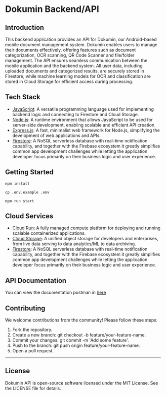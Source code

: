 # Dokumin Backend/API

## Introduction

This backend application provides an API for Dokumin, our Android-based mobile document management system. Dokumin enables users to manage their documents effectively, offering features such as document categorization, OCR scanning, QR Code Scanner and file/folder management. The API ensures seamless communication between the mobile application and the backend system. All user data, including uploaded documents and categorized results, are securely stored in Firestore, while machine learning models for OCR and classification are stored in Cloud Storage for efficient access during processing.

## Tech Stack

-   [JavaScript](https://developer.mozilla.org/en-US/docs/Web/JavaScript): A versatile programming language used for implementing backend logic and connecting to Firestore and Cloud Storage.
-   [Node.js](https://nodejs.org/en): A runtime environment that allows JavaScript to be used for server-side development, enabling scalable and efficient API creation.
-   [Express.js](https://expressjs.com/): A fast, minimalist web framework for Node.js, simplifying the development of web applications and APIs.
-   [Firestore](https://firebase.google.com/docs/firestore): A NoSQL serverless database with real-time notification capability, and together with the Firebase ecosystem it greatly simplifies common app development challenges while letting the application developer focus primarily on their business logic and user experience.

## Getting Started

```
npm install

cp .env.example .env

npm run start
```

## Cloud Services

-   [Cloud Run](https://cloud.google.com/compute): A fully managed compute platform for deploying and running scalable containerized applications.
-   [Cloud Storage](https://cloud.google.com/sql): A unified object storage for developers and enterprises, from live data serving to data analytics/ML to data archiving.
-   [Firestore](https://firebase.google.com/docs/firestore): A NoSQL serverless database with real-time notification capability, and together with the Firebase ecosystem it greatly simplifies common app development challenges while letting the application developer focus primarily on their business logic and user experience.

## API Documentation

You can view the documentation postman in [here](#)

## Contributing

We welcome contributions from the community! Please follow these steps:

1. Fork the repository.
2. Create a new branch: git checkout -b feature/your-feature-name.
3. Commit your changes: git commit -m 'Add some feature'.
4. Push to the branch: git push origin feature/your-feature-name.
5. Open a pull request.

---

## License

Dokumin API is open-source software licensed under the MIT License. See the LICENSE file for details.
